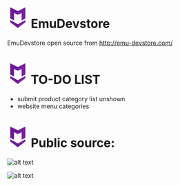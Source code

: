 ![alt text](https://github.com/adam-p/markdown-here/raw/master/src/common/images/icon48.png "Logo") EmuDevstore
==============

EmuDevstore open source from http://emu-devstore.com/

![alt text](https://github.com/adam-p/markdown-here/raw/master/src/common/images/icon48.png "Logo") TO-DO LIST
==============
- submit product category list unshown
- website menu categories

![alt text](https://github.com/adam-p/markdown-here/raw/master/src/common/images/icon48.png "Logo") Public source:
==============

![alt text](http://i.imgur.com/h5mAQ0B.png "Logo")

![alt text](http://i.imgur.com/Uu00Fh0.png "Logo")

